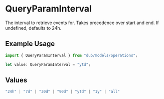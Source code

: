 # QueryParamInterval

The interval to retrieve events for. Takes precedence over start and end. If undefined, defaults to 24h.

## Example Usage

```typescript
import { QueryParamInterval } from "dub/models/operations";

let value: QueryParamInterval = "ytd";
```

## Values

```typescript
"24h" | "7d" | "30d" | "90d" | "ytd" | "1y" | "all"
```